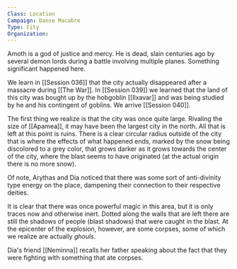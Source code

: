 ```yaml
---
Class: Location
Campaign: Danse Macabre
Type: City
Organization:
---
```

Amoth is a god of justice and mercy. He is dead, slain centuries ago by several demon lords during a battle involving multiple planes. Something significant happened here.

We learn in [[Session 036]] that the city actually disappeared after a massacre during [[The War]]. In [[Session 039]] we learned that the land of this city was bought up by the hobgoblin [[Ilxavar]] and was being studied by he and his contingent of goblins. We arrive [[Session 040]].

The first thing we realize is that the city was once quite large. Rivaling the size of [[Apamea]], it may have been the largest city in the north. All that is left at this point is ruins. There is a clear circular radius outside of the city that is where the effects of what happened ends, marked by the snow being discolored to a grey color, that grows darker as it grows towards the center of the city, where the blast seems to have originated (at the actual origin there is no more snow).

Of note, Arythas and Dia noticed that there was some sort of anti-divinity type energy on the place, dampening their connection to their respective deities. 

It is clear that there was once powerful magic in this area, but it is only traces now and otherwise inert. Dotted along the walls that are left there are still the shadows of people (blast shadows) that were caught in the blast. At the epicenter of the explosion, however, are some corpses, some of which we realize are actually *ghouls*.

Dia's friend [[Neminna]] recalls her father speaking about the fact that they were fighting with something that ate corpses. 
